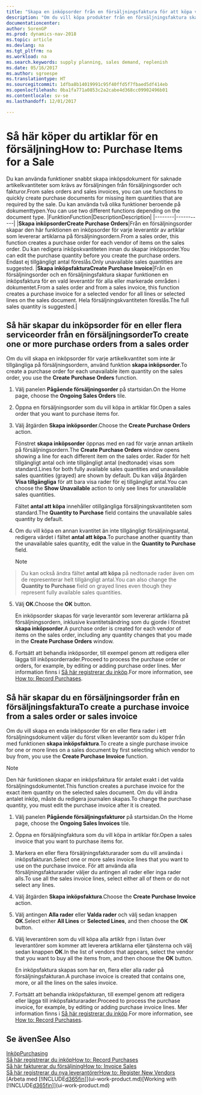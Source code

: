 ```yaml
---
title: "Skapa en inköpsorder från en försäljningsfaktura för att köpa varor till försäljning"
description: "Om du vill köpa produkter från en försäljningsfaktura skapar du en inköpsfaktura för en leverantör."
documentationcenter: 
author: SorenGP
ms.prod: dynamics-nav-2018
ms.topic: article
ms.devlang: na
ms.tgt_pltfrm: na
ms.workload: na
ms.search.keywords: supply planning, sales demand, replenish
ms.date: 05/16/2017
ms.author: sgroespe
ms.translationtype: HT
ms.sourcegitcommit: 1dfba8b14019991c95f40ffd5f7fbaed5df414eb
ms.openlocfilehash: 0ba1fa771a0853c2a2cabe4d368cc09902496b01
ms.contentlocale: sv-se
ms.lasthandoff: 12/01/2017

---
```

# <a name="how-to-purchase-items-for-a-sale"></a><span data-ttu-id="f880e-103">Så här köper du artiklar för en försäljning</span><span class="sxs-lookup"><span data-stu-id="f880e-103">How to: Purchase Items for a Sale</span></span>
<span data-ttu-id="f880e-104">Du kan använda funktioner snabbt skapa inköpsdokument för saknade artikelkvantiteter som krävs av försäljningen från försäljningsorder och fakturor.</span><span class="sxs-lookup"><span data-stu-id="f880e-104">From sales orders and sales invoices, you can use functions to quickly create purchase documents for missing item quantities that are required by the sale.</span></span> <span data-ttu-id="f880e-105">Du kan använda två olika funktioner beroende på dokumenttypen.</span><span class="sxs-lookup"><span data-stu-id="f880e-105">You can use two different functions depending on the document type.</span></span>
|<span data-ttu-id="f880e-106">Funktion</span><span class="sxs-lookup"><span data-stu-id="f880e-106">Function</span></span>|<span data-ttu-id="f880e-107">Description</span><span class="sxs-lookup"><span data-stu-id="f880e-107">Description</span></span>|
|--------|-----------|
|<span data-ttu-id="f880e-108">**Skapa inköpsorder**</span><span class="sxs-lookup"><span data-stu-id="f880e-108">**Create Purchase Orders**</span></span>|<span data-ttu-id="f880e-109">Från en försäljningsorder skapar den här funktionen en inköpsorder för varje leverantör av artiklar som levererar artiklarna på försäljningsordern.</span><span class="sxs-lookup"><span data-stu-id="f880e-109">From a sales order, this function creates a purchase order for each vendor of items on the sales order.</span></span> <span data-ttu-id="f880e-110">Du kan redigera inköpskvantiteten innan du skapar inköpsorder.</span><span class="sxs-lookup"><span data-stu-id="f880e-110">You can edit the purchase quantity before you create the purchase orders.</span></span> <span data-ttu-id="f880e-111">Endast ej tillgängligt antal föreslås.</span><span class="sxs-lookup"><span data-stu-id="f880e-111">Only unavailable sales quantities are suggested.</span></span>
|<span data-ttu-id="f880e-112">**Skapa inköpsfaktura**</span><span class="sxs-lookup"><span data-stu-id="f880e-112">**Create Purchase Invoice**</span></span>|<span data-ttu-id="f880e-113">Från en försäljningsorder och en försäljningsfaktura skapar funktionen en inköpsfaktura för en vald leverantör för alla eller markerade områden i dokumentet.</span><span class="sxs-lookup"><span data-stu-id="f880e-113">From a sales order and from a sales invoice, this function creates a purchase invoice for a selected vendor for all lines or selected lines on the sales document.</span></span> <span data-ttu-id="f880e-114">Hela försäljningskvantiteten föreslås.</span><span class="sxs-lookup"><span data-stu-id="f880e-114">The full sales quantity is suggested.</span></span>|

## <a name="to-create-one-or-more-purchase-orders-from-a-sales-order"></a><span data-ttu-id="f880e-115">Så här skapar du inköpsorder för en eller flera serviceorder från en försäljningsorder</span><span class="sxs-lookup"><span data-stu-id="f880e-115">To create one or more purchase orders from a sales order</span></span>
<span data-ttu-id="f880e-116">Om du vill skapa en inköpsorder för varje artikelkvantitet som inte är tillgängliga på försäljningsordern, använd funktion **skapa inköpsorder**.</span><span class="sxs-lookup"><span data-stu-id="f880e-116">To create a purchase order for each unavailable item quantity on the sales order, you use the **Create Purchase Orders** function.</span></span>

1. <span data-ttu-id="f880e-117">Välj panelen **Pågående försäljningsorder** på startsidan.</span><span class="sxs-lookup"><span data-stu-id="f880e-117">On the Home page, choose the **Ongoing Sales Orders** tile.</span></span>
2. <span data-ttu-id="f880e-118">Öppna en försäljningsorder som du vill köpa in artiklar för.</span><span class="sxs-lookup"><span data-stu-id="f880e-118">Open a sales order that you want to purchase items for.</span></span>
3. <span data-ttu-id="f880e-119">Välj åtgärden **Skapa inköpsorder**.</span><span class="sxs-lookup"><span data-stu-id="f880e-119">Choose the **Create Purchase Orders** action.</span></span>

    <span data-ttu-id="f880e-120">Fönstret **skapa inköpsorder** öppnas med en rad för varje annan artikeln på försäljningsordern.</span><span class="sxs-lookup"><span data-stu-id="f880e-120">The **Create Purchase Orders** window opens showing a line for each different item on the sales order.</span></span> <span data-ttu-id="f880e-121">Rader för helt tillgängligt antal och inte tillgängligt antal (nedtonade) visas som standard.</span><span class="sxs-lookup"><span data-stu-id="f880e-121">Lines for both fully available sales quantities and unavailable sales quantities (grayed) are shown by default.</span></span> <span data-ttu-id="f880e-122">Du kan välja åtgärden **Visa tillgängliga** för att bara visa rader för ej tillgängligt antal.</span><span class="sxs-lookup"><span data-stu-id="f880e-122">You can choose the **Show Unavailable** action to only see lines for unavailable sales quantities.</span></span>

    <span data-ttu-id="f880e-123">Fältet **antal att köpa** innehåller otillgängliga försäljningskvantiteten som standard.</span><span class="sxs-lookup"><span data-stu-id="f880e-123">The **Quantity to Purchase** field contains the unavailable sales quantity by default.</span></span>
4. <span data-ttu-id="f880e-124">Om du vill köpa en annan kvantitet än inte tillgängligt försäljningsantal, redigera värdet i fältet **antal att köpa**.</span><span class="sxs-lookup"><span data-stu-id="f880e-124">To purchase another quantity than the unavailable sales quantity, edit the value in the **Quantity to Purchase** field.</span></span>

    > [!NOTE]  
>   <span data-ttu-id="f880e-125">Du kan också ändra fältet **antal att köpa** på nedtonade rader även om de representerar helt tillgängligt antal.</span><span class="sxs-lookup"><span data-stu-id="f880e-125">You can also change the **Quantity to Purchase** field on grayed lines even though they represent fully available sales quantities.</span></span>
5. <span data-ttu-id="f880e-126">Välj **OK**.</span><span class="sxs-lookup"><span data-stu-id="f880e-126">Choose the **OK** button.</span></span>

    <span data-ttu-id="f880e-127">En inköpsorder skapas för varje leverantör som levererar artiklarna på försäljningsordern, inklusive kvantitetsändring som du gjorde i fönstret **skapa inköpsorder**.</span><span class="sxs-lookup"><span data-stu-id="f880e-127">A purchase order is created for each vendor of items on the sales order, including any quantity changes that you made in the **Create Purchase Orders** window.</span></span>
7. <span data-ttu-id="f880e-128">Fortsätt att behandla inköpsorder, till exempel genom att redigera eller lägga till inköpsorderrader.</span><span class="sxs-lookup"><span data-stu-id="f880e-128">Proceed to process the purchase order or orders, for example, by editing or adding purchase order lines.</span></span> <span data-ttu-id="f880e-129">Mer information finns i [Så här registrerar du inköp](purchasing-how-record-purchases.md).</span><span class="sxs-lookup"><span data-stu-id="f880e-129">For more information, see [How to: Record Purchases](purchasing-how-record-purchases.md).</span></span>


## <a name="to-create-a-purchase-invoice-from-a-sales-order-or-sales-invoice"></a><span data-ttu-id="f880e-130">Så här skapar du en försäljningsorder från en försäljningsfaktura</span><span class="sxs-lookup"><span data-stu-id="f880e-130">To create a purchase invoice from a sales order or sales invoice</span></span>
<span data-ttu-id="f880e-131">Om du vill skapa en enda inköpsorder för en eller flera rader i ett försäljningsdokument väljer du först vilken leverantör som du köper från med funktionen **skapa inköpsfaktura**.</span><span class="sxs-lookup"><span data-stu-id="f880e-131">To create a single purchase invoice for one or more lines on a sales document by first selecting which vendor to buy from, you use the **Create Purchase Invoice** function.</span></span>

> [!NOTE]  
>   <span data-ttu-id="f880e-132">Den här funktionen skapar en inköpsfaktura för antalet exakt i det valda försäljningsdokumentet.</span><span class="sxs-lookup"><span data-stu-id="f880e-132">This function creates a purchase invoice for the exact item quantity on the selected sales document.</span></span> <span data-ttu-id="f880e-133">Om du vill ändra antalet inköp, måste du redigera journalen skapas.</span><span class="sxs-lookup"><span data-stu-id="f880e-133">To change the purchase quantity, you must edit the purchase invoice after it is created.</span></span>  

1. <span data-ttu-id="f880e-134">Välj panelen **Pågående försäljningsfakturor** på startsidan.</span><span class="sxs-lookup"><span data-stu-id="f880e-134">On the Home page, choose the **Ongoing Sales Invoices** tile.</span></span>
2. <span data-ttu-id="f880e-135">Öppna en försäljningfaktura som du vill köpa in artiklar för.</span><span class="sxs-lookup"><span data-stu-id="f880e-135">Open a sales invoice that you want to purchase items for.</span></span>
3. <span data-ttu-id="f880e-136">Markera en eller flera försäljningsfakturarader som du vill använda i inköpsfakturan.</span><span class="sxs-lookup"><span data-stu-id="f880e-136">Select one or more sales invoice lines that you want to use on the purchase invoice.</span></span> <span data-ttu-id="f880e-137">För att använda alla försäljningsfakturarader väljer du antingen all rader eller inga rader alls.</span><span class="sxs-lookup"><span data-stu-id="f880e-137">To use all the sales invoice lines, select either all of them or do not select any lines.</span></span>
4. <span data-ttu-id="f880e-138">Välj åtgärden **Skapa inköpsfaktura**.</span><span class="sxs-lookup"><span data-stu-id="f880e-138">Choose the **Create Purchase Invoice** action.</span></span>
5. <span data-ttu-id="f880e-139">Välj antingen **Alla rader** eller **Valda rader** och välj sedan knappen **OK**.</span><span class="sxs-lookup"><span data-stu-id="f880e-139">Select either **All Lines** or **Selected Lines**, and then choose the **OK** button.</span></span>  
6. <span data-ttu-id="f880e-140">Välj leverantören som du vill köpa alla artiklr frpn i listan över leverantörer som kommer att leverera artiklarna eller tjänsterna och välj sedan knappen **OK**.</span><span class="sxs-lookup"><span data-stu-id="f880e-140">In the list of vendors that appears, select the vendor that you want to buy all the items from, and then choose the **OK** button.</span></span>

    <span data-ttu-id="f880e-141">En inköpsfaktura skapas som har en, flera eller alla rader på försäljningsfakturan.</span><span class="sxs-lookup"><span data-stu-id="f880e-141">A purchase invoice is created that contains one, more, or all the lines on the sales invoice.</span></span>
7. <span data-ttu-id="f880e-142">Fortsätt att behandla inköpsfakturan, till exempel genom att redigera eller lägga till inköpsfakturarader.</span><span class="sxs-lookup"><span data-stu-id="f880e-142">Proceed to process the purchase invoice, for example, by editing or adding purchase invoice lines.</span></span> <span data-ttu-id="f880e-143">Mer information finns i [Så här registrerar du inköp](purchasing-how-record-purchases.md).</span><span class="sxs-lookup"><span data-stu-id="f880e-143">For more information, see [How to: Record Purchases](purchasing-how-record-purchases.md).</span></span>

## <a name="see-also"></a><span data-ttu-id="f880e-144">Se även</span><span class="sxs-lookup"><span data-stu-id="f880e-144">See Also</span></span>
[<span data-ttu-id="f880e-145">Inköp</span><span class="sxs-lookup"><span data-stu-id="f880e-145">Purchasing</span></span>](purchasing-manage-purchasing.md)  
[<span data-ttu-id="f880e-146">Så här registrerar du inköp</span><span class="sxs-lookup"><span data-stu-id="f880e-146">How to: Record Purchases</span></span>](purchasing-how-record-purchases.md)  
[<span data-ttu-id="f880e-147">Så här fakturerar du försäljning</span><span class="sxs-lookup"><span data-stu-id="f880e-147">How to: Invoice Sales</span></span>](sales-how-invoice-sales.md)  
[<span data-ttu-id="f880e-148">Så här registrerar du nya leverantörer</span><span class="sxs-lookup"><span data-stu-id="f880e-148">How to: Register New Vendors</span></span>](purchasing-how-register-new-vendors.md)  
<span data-ttu-id="f880e-149">[Arbeta med [!INCLUDE[d365fin](includes/d365fin_md.md)]](ui-work-product.md)</span><span class="sxs-lookup"><span data-stu-id="f880e-149">[Working with [!INCLUDE[d365fin](includes/d365fin_md.md)]](ui-work-product.md)</span></span>

